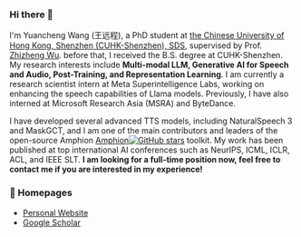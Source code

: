 ### Hi there 👋

I'm Yuancheng Wang (王远程), a PhD student at [the Chinese University of Hong Kong, Shenzhen (CUHK-Shenzhen), SDS](https://sds.cuhk.edu.cn/en), supervised by Prof. [Zhizheng Wu](http://www.drwuz.com/). before that, I received the B.S. degree at CUHK-Shenzhen.
My research interests include **Multi-modal LLM, Generative AI for Speech and Audio, Post-Training, and Representation Learning**. I am currently a research scientist intern at Meta Superintelligence Labs, working on enhancing the speech capabilities of Llama models. Previously, I have also interned at Microsoft Research Asia (MSRA) and ByteDance.

I have developed several advanced TTS models, including NaturalSpeech 3 and MaskGCT, and I am one of the main contributors and leaders of the open-source Amphion [Amphion](https://github.com/open-mmlab/Amphion)[![GitHub stars](https://img.shields.io/github/stars/open-mmlab/Amphion)](https://github.com/open-mmlab/Amphion) toolkit. My work has been published at top international AI conferences such as NeurIPS, ICML, ICLR, ACL, and IEEE SLT.
**I am looking for a full-time position now, feel free to contact me if you are interested in my experience!**

### 🔗 Homepages

- [Personal Website](https://hecheng0625.github.io/)
- [Google Scholar](https://scholar.google.com.tw/citations?user=60uamz4AAAAJ&hl=en)

<!--
**HeCheng0625/HeCheng0625** is a ✨ _special_ ✨ repository because its `README.md` (this file) appears on your GitHub profile.

Here are some ideas to get you started:

- 🔭 I’m currently working on ...
- 🌱 I’m currently learning ...
- 👯 I’m looking to collaborate on ...
- 🤔 I’m looking for help with ...
- 💬 Ask me about ...
- 📫 How to reach me: ...
- 😄 Pronouns: ...
- ⚡ Fun fact: ...
-->
